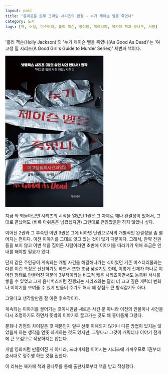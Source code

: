 ```yaml
---
layout: post
title: "흥미로운 트루 크라임 시리즈의 완결 - 누가 제이슨 벨을 죽였나"
category: 도서
tags: [책, 소설, 미스터리, 홀리 잭슨, 장여정, 북레시피, 북카페 책과 콩나무, 서평]
---
```


'홀리 잭슨(Holly Jackson)'의
'누가 제이슨 벨을 죽였나(As Good As Dead)'는
'여고생 핍 시리즈(A Good Girl's Guide to Murder Series)' 세번째 책이다.

![표지](/images/book/a-good-girls-guide-to-murder-3-as-good-as-dead-book.jpg)

지금 와 되돌아보면 시리즈의 시작을 열었던 1권은 그 자체로 꽤나 완결성이 있어서,
그대로 끝났어도 (비록 아쉬움은 남겼겠지만) 그런대로 괜찮았을만 하지 않았나 싶다.

이어진 2권와 그 후속인 이번 3권은
그에 비하면 단권으로서의 개별적인 완결성을 좀 떨어지는 편이다.
이전 이야기를 그대로 잇고 있는 것이 많기 때문이다.
그래서, 만약 전권들을 보지 않고 이번 책을 집어든 사람이라면
초반에 이야기를 따라가기 위해 조금은 인내를 해야할 필요가 있다.

단지 같은 주인공이 계속되는 개별 사건을 해결해나가는 식이었던 기존 미스터리물과는 다른 이런 특징은
신선하기도 하면서 또한 조금 낯설기도 한데,
이렇게 전체가 하나로 이어진 형태로 만들어진 덕분에
3부작이라는 비교적 짧은 시리즈이면서도 농축된 서사를 쌓을 수 있었고
그게 옴니버스처럼 진행되는 시리즈와는 달리
더 크고 깊은 캐릭터 변화나 이야기를 보여줄 수 있게 만들어 주기도 해서
꽤 장점도 큰 방식같기도 하다.

그렇다고 생각할만큼 잘 이은 후속작이다.

계속되는 이야기를 끌어가는 것이니만큼
새로운 사건 뿐 아니라 이전의 인물이나 사건을 다시 조명하기도 하면서
뜻밖의 이야기로 끌고가는 것도 꽤 흥미롭게 그렸다.

문화나 경험의 차이같은 것 때문인지
일부 선뜻 이해되지 않거나
다른 방법이 있지는 않았을까 하는 생각을 언뜻 하게하는 것도 있지만,
그렇다고 그것이 캐릭터나 이야기 전개에 큰 오점으로 작용하지는 않는다.

개별 영화처럼 만들어진 게 아니라,
드라마처럼 이어지는 시리즈에 가까우므로
1권부터 순서대로 정주행 하는 것을 권한다.



<div class="im im-info">
이 리뷰는 북카페 책과 콩나무를 통해 출판사로부터 책을 받고 작성했다.
</div>
